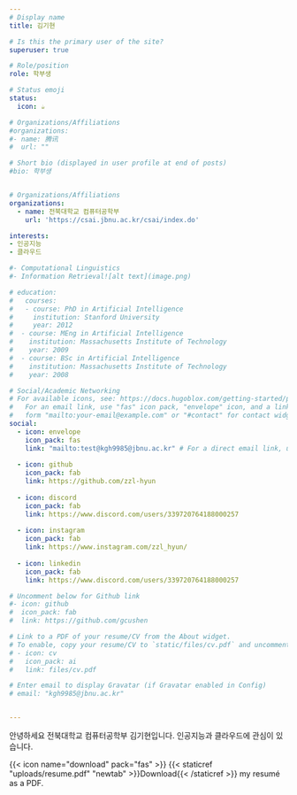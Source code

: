 ```yaml
---
# Display name
title: 김기현

# Is this the primary user of the site?
superuser: true

# Role/position
role: 학부생

# Status emoji
status:
  icon: ☕️

# Organizations/Affiliations
#organizations:
#- name: 腾讯
#  url: ""

# Short bio (displayed in user profile at end of posts)
#bio: 학부생


# Organizations/Affiliations
organizations:
  - name: 전북대학교 컴퓨터공학부
    url: 'https://csai.jbnu.ac.kr/csai/index.do'

interests:
- 인공지능
- 클라우드

#- Computational Linguistics
#- Information Retrieval![alt text](image.png)

# education:
#   courses:
#   - course: PhD in Artificial Intelligence
#     institution: Stanford University
#     year: 2012
#  - course: MEng in Artificial Intelligence
#    institution: Massachusetts Institute of Technology
#    year: 2009
#  - course: BSc in Artificial Intelligence
#    institution: Massachusetts Institute of Technology
#    year: 2008

# Social/Academic Networking
# For available icons, see: https://docs.hugoblox.com/getting-started/page-builder/#icons
#   For an email link, use "fas" icon pack, "envelope" icon, and a link in the
#   form "mailto:your-email@example.com" or "#contact" for contact widget.
social:
  - icon: envelope
    icon_pack: fas
    link: "mailto:test@kgh9985@jbnu.ac.kr" # For a direct email link, use "mailto:test@example.org".
  
  - icon: github
    icon_pack: fab
    link: https://github.com/zzl-hyun
 
  - icon: discord
    icon_pack: fab
    link: https://www.discord.com/users/339720764188000257
  
  - icon: instagram
    icon_pack: fab
    link: https://www.instagram.com/zzl_hyun/
  
  - icon: linkedin
    icon_pack: fab
    link: https://www.discord.com/users/339720764188000257

# Uncomment below for Github link
#- icon: github
#  icon_pack: fab
#  link: https://github.com/gcushen

# Link to a PDF of your resume/CV from the About widget.
# To enable, copy your resume/CV to `static/files/cv.pdf` and uncomment the lines below.
# - icon: cv
#   icon_pack: ai
#   link: files/cv.pdf

# Enter email to display Gravatar (if Gravatar enabled in Config)
# email: "kgh9985@jbnu.ac.kr"


---
```


안녕하세요 전북대학교 컴퓨터공학부 김기현입니다.
인공지능과 클라우드에 관심이 있습니다.

{{< icon name="download" pack="fas" >}} {{< staticref "uploads/resume.pdf" "newtab" >}}Download{{< /staticref >}} my resumé as a PDF.

